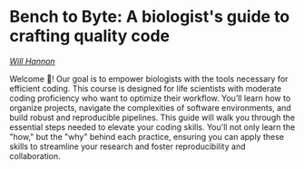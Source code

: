 # Bench to Byte: A biologist's guide to crafting quality code

[_Will Hannon_](https://willhannon.com/)

Welcome 👋! Our goal is to empower biologists with the tools necessary for efficient coding. This course is designed for life scientists with moderate coding proficiency who want to optimize their workflow. You’ll learn how to organize projects, navigate the complexities of software environments, and build robust and reproducible pipelines. This guide will walk you through the essential steps needed to elevate your coding skills. You'll not only learn the "how," but the "why" behind each practice, ensuring you can apply these skills to streamline your research and foster reproducibility and collaboration.
